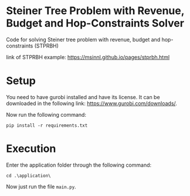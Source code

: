 # Steiner Tree Problem with Revenue, Budget and Hop-Constraints Solver

Code for solving Steiner tree problem with revenue, budget and hop-constraints (STPRBH)

link of STPRBH example: https://msinnl.github.io/pages/stprbh.html

# Setup

You need to have gurobi installed and have its license. It can be downloaded in the following link: https://www.gurobi.com/downloads/.

Now run the following command:

```
pip install -r requirements.txt
```

# Execution

Enter the application folder through the following command:

```
cd .\application\
```

Now just run the file ``main.py``.
